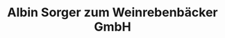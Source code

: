 ---
title: "Albin Sorger zum Weinrebenbäcker GmbH"
url: /dobl-zwaring/albin-sorger-zum-weinrebenbaecker-gmbh/
shop: Bäckerei
---